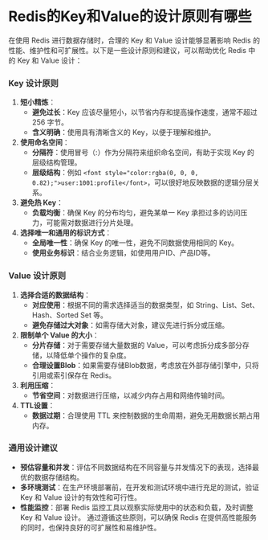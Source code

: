 # Redis的Key和Value的设计原则有哪些
<font style="color:rgba(0, 0, 0, 0.82);">在使用 Redis 进行数据存储时，合理的 Key 和 Value 设计能够显著影响 Redis 的性能、维护性和可扩展性。以下是一些设计原则和建议，可以帮助优化 Redis 中的 Key 和 Value 设计：</font>
### <font style="color:rgba(0, 0, 0, 0.82);">Key 设计原则</font>
1. **<font style="color:rgba(0, 0, 0, 0.82);">短小精炼</font>**<font style="color:rgba(0, 0, 0, 0.82);">：</font>
    - **<font style="color:rgba(0, 0, 0, 0.82);">避免过长</font>**<font style="color:rgba(0, 0, 0, 0.82);">：Key 应该尽量短小，以节省内存和提高操作速度，通常不超过 256 字节。</font>
    - **<font style="color:rgba(0, 0, 0, 0.82);">含义明确</font>**<font style="color:rgba(0, 0, 0, 0.82);">：使用具有清晰含义的 Key，以便于理解和维护。</font>
2. **<font style="color:rgba(0, 0, 0, 0.82);">使用命名空间</font>**<font style="color:rgba(0, 0, 0, 0.82);">：</font>
    - **<font style="color:rgba(0, 0, 0, 0.82);">分隔符</font>**<font style="color:rgba(0, 0, 0, 0.82);">：使用冒号（:）作为分隔符来组织命名空间，有助于实现 Key 的层级结构管理。</font>
    - **<font style="color:rgba(0, 0, 0, 0.82);">层级结构</font>**<font style="color:rgba(0, 0, 0, 0.82);">：例如</font><font style="color:rgba(0, 0, 0, 0.82);"> </font>`<font style="color:rgba(0, 0, 0, 0.82);">user:1001:profile</font>`<font style="color:rgba(0, 0, 0, 0.82);">，可以很好地反映数据的逻辑分层关系。</font>
3. **<font style="color:rgba(0, 0, 0, 0.82);">避免热 Key</font>**<font style="color:rgba(0, 0, 0, 0.82);">：</font>
    - **<font style="color:rgba(0, 0, 0, 0.82);">负载均衡</font>**<font style="color:rgba(0, 0, 0, 0.82);">：确保 Key 的分布均匀，避免某单一 Key 承担过多的访问压力，可能需对数据进行分片处理。</font>
4. **<font style="color:rgba(0, 0, 0, 0.82);">选择唯一和通用的标识方式</font>**<font style="color:rgba(0, 0, 0, 0.82);">：</font>
    - **<font style="color:rgba(0, 0, 0, 0.82);">全局唯一性</font>**<font style="color:rgba(0, 0, 0, 0.82);">：确保 Key 的唯一性，避免不同数据使用相同的 Key。</font>
    - **<font style="color:rgba(0, 0, 0, 0.82);">使用业务标识</font>**<font style="color:rgba(0, 0, 0, 0.82);">：结合业务逻辑，如使用用户ID、产品ID等。</font>
### <font style="color:rgba(0, 0, 0, 0.82);">Value 设计原则</font>
1. **<font style="color:rgba(0, 0, 0, 0.82);">选择合适的数据结构</font>**<font style="color:rgba(0, 0, 0, 0.82);">：</font>
    - **<font style="color:rgba(0, 0, 0, 0.82);">对应使用</font>**<font style="color:rgba(0, 0, 0, 0.82);">：根据不同的需求选择适当的数据类型，如 String、List、Set、Hash、Sorted Set 等。</font>
    - **<font style="color:rgba(0, 0, 0, 0.82);">避免存储过大对象</font>**<font style="color:rgba(0, 0, 0, 0.82);">：如需存储大对象，建议先进行拆分或压缩。</font>
2. **<font style="color:rgba(0, 0, 0, 0.82);">限制单个 Value 的大小</font>**<font style="color:rgba(0, 0, 0, 0.82);">：</font>
    - **<font style="color:rgba(0, 0, 0, 0.82);">分片存储</font>**<font style="color:rgba(0, 0, 0, 0.82);">：对于需要存储大量数据的 Value，可以考虑拆分成多部分存储，以降低单个操作的复杂度。</font>
    - **<font style="color:rgba(0, 0, 0, 0.82);">合理设置Blob</font>**<font style="color:rgba(0, 0, 0, 0.82);">：如果需要存储Blob数据，考虑放在外部存储引擎中，只将引用或索引保存在 Redis。</font>
3. **<font style="color:rgba(0, 0, 0, 0.82);">利用压缩</font>**<font style="color:rgba(0, 0, 0, 0.82);">：</font>
    - **<font style="color:rgba(0, 0, 0, 0.82);">节省空间</font>**<font style="color:rgba(0, 0, 0, 0.82);">：对数据进行压缩，以减少内存占用和网络传输时间。</font>
4. **<font style="color:rgba(0, 0, 0, 0.82);">TTL设置</font>**<font style="color:rgba(0, 0, 0, 0.82);">：</font>
    - **<font style="color:rgba(0, 0, 0, 0.82);">数据过期</font>**<font style="color:rgba(0, 0, 0, 0.82);">：合理使用 TTL 来控制数据的生命周期，避免无用数据长期占用内存。</font>
### <font style="color:rgba(0, 0, 0, 0.82);">通用设计建议</font>
+ **<font style="color:rgba(0, 0, 0, 0.82);">预估容量和并发</font>**<font style="color:rgba(0, 0, 0, 0.82);">：评估不同数据结构在不同容量与并发情况下的表现，选择最优的数据存储结构。</font>
+ **<font style="color:rgba(0, 0, 0, 0.82);">多环境测试</font>**<font style="color:rgba(0, 0, 0, 0.82);">：在生产环境部署前，在开发和测试环境中进行充足的测试，验证 Key 和 Value 设计的有效性和可行性。</font>
+ **<font style="color:rgba(0, 0, 0, 0.82);">性能监控</font>**<font style="color:rgba(0, 0, 0, 0.82);">：部署 Redis 监控工具以观察实际使用中的状态和负载，及时调整 Key 和 Value 设计。</font>
<font style="color:rgba(0, 0, 0, 0.82);">通过遵循这些原则，可以确保 Redis 在提供高性能服务的同时，也保持良好的可扩展性和易维护性。</font>
